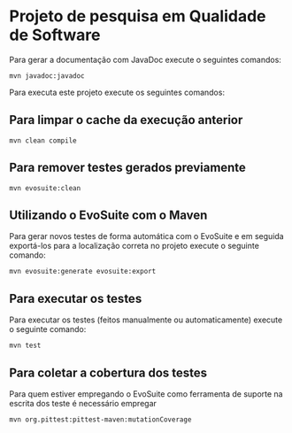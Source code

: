 # Projeto de pesquisa em Qualidade de Software 


Para gerar a documentação com JavaDoc execute o seguintes comandos:

```
mvn javadoc:javadoc
```

Para executa este projeto execute os seguintes comandos:

## Para limpar o cache da execução anterior
```
mvn clean compile
```

## Para remover testes gerados previamente

```
mvn evosuite:clean
```

## Utilizando o EvoSuite com o Maven

Para gerar novos testes de forma automática com o EvoSuite e em seguida exportá-los para a localização correta no projeto execute o seguinte comando:

```
mvn evosuite:generate evosuite:export 
```

## Para executar os testes

Para executar os testes (feitos manualmente ou automaticamente) execute o seguinte comando:


```
mvn test
```

## Para coletar a cobertura dos testes 

Para quem estiver empregando o EvoSuite como ferramenta de suporte na escrita dos teste é necessário empregar 

```
mvn org.pittest:pittest-maven:mutationCoverage
```